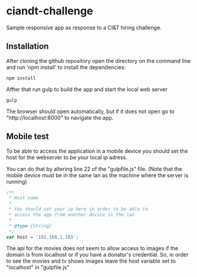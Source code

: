 # ciandt-challenge

Sample responsive app as response to a CI&amp;T hiring challenge.


## Installation

After cloning the github repository open the directory on the command line and run 'npm install' to install the dependencies:

```
npm install
```

Affter that run gulp to build the app and start the local web server

```
gulp
```

The browser should open automatically, but if it does not open go to "http://localhost:8000" to navigate the app.

## Mobile test

To be able to access the application in a mobile device you should set the host for the webserver to be your local ip adress.

You can do that by altering line 22 of the "gulpfile.js" file. (Note that the mobile device must be in the same lan as the machine where the server is running)

```js
/**
 * Host name
 *
 * You should set your ip here in order to be able to
 * access the app from another device in the lan
 * 
 * @type {String}
 */
var host = '192.168.1.103';
```

The api for the movies does not seem to allow access to images if the domain is from localhost or if you have a donator's credential. So, in order to see the movies and tv shows images leave the host variable set to "localhost" in "gulpfile.js"